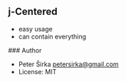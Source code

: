 ## j-Centered

- easy usage
- can contain everything

### Author

- Peter Širka <petersirka@gmail.com>
- License: MIT